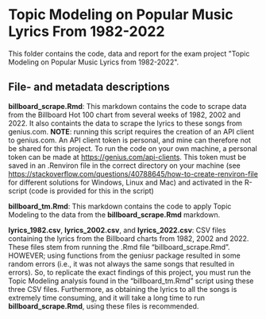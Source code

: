 # Topic Modeling on Popular Music Lyrics From 1982-2022

This folder contains the code, data and report for the exam project "Topic Modeling on Popular Music Lyrics from 1982-2022". 

## File- and metadata descriptions
**billboard_scrape.Rmd**: This markdown contains the code to scrape data from the Billboard Hot 100 chart from several weeks of 1982, 2002 and 2022. It also containts the data to scrape the lyrics to these songs from genius.com. **NOTE**: running this script requires the creation of an API client to genius.com. An API client token is personal, and mine can therefore not be shared for this project. To run the code on your own machine, a personal token can be made at https://genius.com/api-clients. This token must be saved in an .Renviron file in the correct directory on your machine (see https://stackoverflow.com/questions/40788645/how-to-create-renviron-file for different solutions for Windows, Linux and Mac) and activated in the R-script (code is provided for this in the script)

**billboard_tm.Rmd**: This markdown contains the code to apply Topic Modeling to the data from the **billboard_scrape.Rmd** markdown.

**lyrics_1982.csv**, **lyrics_2002.csv**, and **lyrics_2022.csv**: CSV files containing the lyrics from the Billboard charts from 1982, 2002 and 2022. These files stem from running the .Rmd file “billboard_scrape.Rmd”. HOWEVER; using functions from the geniusr package resulted in some random errors (i.e., it was not always the same songs that resulted in errors). So, to replicate the exact findings of this project, you must run the Topic Modeling analysis found in the “billboard_tm.Rmd” script using these three CSV files. Furthermore, as obtaining the lyrics to all the songs is extremely time consuming, and it will take a long time to run **billboard_scrape.Rmd**, using these files is recommended.
